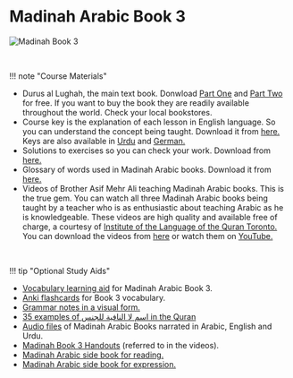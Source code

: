 # Madinah Arabic Book 3

![Madinah Book 3](/img/madinah-bk-3.png)

<br>

!!! note "Course Materials"

* Durus al Lughah, the main text book. Donwload [Part One](https://ia803005.us.archive.org/24/items/book3a/Book3A.pdf) and [Part Two](https://ia801008.us.archive.org/0/items/book3b_201909/Book3B.pdf) for free. If you want to buy the book they are readily available throughout the world. Check your local bookstores.
* Course key is the explanation of each lesson in English language. So you can understand the concept being taught. Download it from [here.](http://www.archive.org/download/ArabicLanguageCourseBooks/Madina_Book3_English_Key.pdf) Keys are also available in [Urdu](http://www.archive.org/download/ArabicLanguageCourseBooks/Madina_Book3_Urdu_Key.pdf) and [German.](http://archive.org/download/ArabicLanguageCourseBooks/Madina_Book3_German_Key.pdf)
* Solutions to exercises so you can check your work. Download from [here.](http://www.archive.org/download/ArabicLanguageCourseBooks/Madina_Book3_Solutions.pdf)
* Glossary of words used in Madinah Arabic books. Download it from [here.](http://www.archive.org/download/ArabicLanguageCourseBooks/Madina_Books_Glossary.pdf)
* Videos of Brother Asif Mehr Ali teaching Madinah Arabic books. This is the true gem. You can watch all three Madinah Arabic books being taught by a teacher who is as enthusiastic about teaching Arabic as he is knowledgeable. These videos are high quality and available free of charge, a courtesy of [Institute of the Language of the Quran Toronto.](http://www.lqtoronto.com/) You can download the videos from [here](http://www.lqtoronto.com/videodl.html) or watch them on [YouTube.](https://www.youtube.com/playlist?list=PLLR4KhKkm2c_gsI4IXOQwQXXmw8tp2GKQ)

<br>

!!! tip "Optional Study Aids"

* [Vocabulary learning aid](https://www.memrise.com/course/498993/madinah-arabic-no-typing/) for Madinah Arabic Book 3.
* [Anki flashcards](https://ankiweb.net/shared/info/1941424101) for Book 3 vocabulary.
* [Grammar notes in a visual form.](http://www.lqmississauga.com/wp-content/uploads/2015/12/LQ-Mississauga-Madinah-Book-3-Notes-v8.pdf)
* [35 examples of اسم لا النافية للجنس in the Quran](http://drvaniya.com/?p=14403)
* [Audio files](http://www.lqtoronto.com/audio.html) of Madinah Arabic Books narrated in Arabic, English and Urdu.
* [Madinah Book 3 Handouts](http://www.archive.org/download/MadinaBooksHandouts/Book2and3.pdf) (referred to in the videos).
* [Madinah Arabic side book for reading.](http://www.archive.org/download/MadinaArabicCourseNotes-Book3/Madina_side_book_reading_level_1.pdf)
* [Madinah Arabic side book for expression.](http://www.archive.org/download/MadinaArabicCourseNotes-Book3/Madina_side_book_expression_level_2.pdf)


<br>